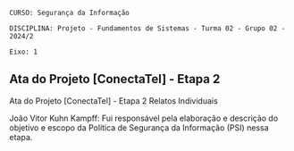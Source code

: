`CURSO: Segurança da Informação`

`DISCIPLINA: Projeto - Fundamentos de Sistemas - Turma 02 - Grupo 02 - 2024/2`

`Eixo: 1`

## **Ata do Projeto [ConectaTel] - Etapa 2**

Ata do Projeto [ConectaTel] - Etapa 2
Relatos Individuais

João Vitor Kuhn Kampff: Fui responsável pela elaboração e descrição do objetivo e escopo da Política de Segurança da Informação (PSI) nessa etapa.
